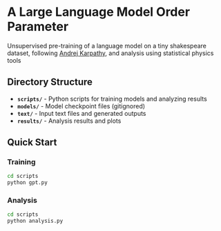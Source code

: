 # A Large Language Model Order Parameter

Unsupervised pre-training of a language model on a tiny shakespeare dataset, following [Andrej Karpathy](https://github.com/karpathy/nanoGPT), and analysis using statistical physics tools

## Directory Structure

- **`scripts/`** - Python scripts for training models and analyzing results
- **`models/`** - Model checkpoint files (gitignored)
- **`text/`** - Input text files and generated outputs
- **`results/`** - Analysis results and plots

## Quick Start

### Training
```bash
cd scripts
python gpt.py
```

### Analysis
```bash
cd scripts
python analysis.py
```